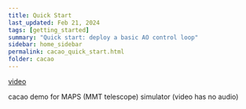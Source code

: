 ```yaml
---
title: Quick Start
last_updated: Feb 21, 2024
tags: [getting_started]
summary: "Quick start: deploy a basic AO control loop"
sidebar: home_sidebar
permalink: cacao_quick_start.html
folder: cacao
---
```




[video](https://www.youtube.com/watch?v=58KyvbzAt6w)

cacao demo for MAPS (MMT telescope) simulator (video has no audio)
